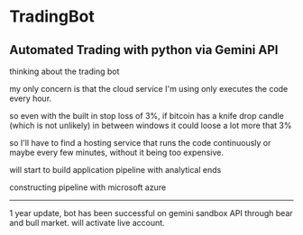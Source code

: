 # TradingBot
Automated Trading with python via Gemini API
-----
thinking about the trading bot

my only concern is that the cloud service I'm using only executes the code every hour.

so even with the built in stop loss of 3%, if bitcoin has a knife drop candle (which is not unlikely) in between windows it could loose a lot more that 3%

so I'll have to find a hosting service that runs the code continuously or maybe every few minutes, without it being too expensive.

will start to build application pipeline with analytical ends 

constructing pipeline with microsoft azure


-----
1 year update, bot has been successful on gemini sandbox API through bear and bull market. will activate live account.

